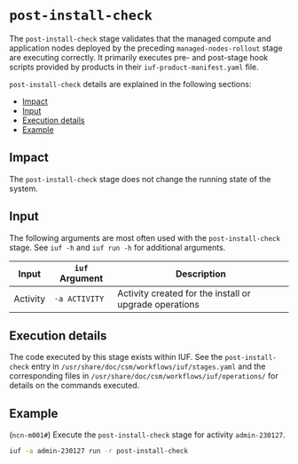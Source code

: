 # `post-install-check`

The `post-install-check` stage validates that the managed compute and application nodes deployed by the preceding `managed-nodes-rollout` stage are executing correctly. It primarily executes pre- and post-stage hook scripts
provided by products in their `iuf-product-manifest.yaml` file.

`post-install-check` details are explained in the following sections:

- [Impact](#impact)
- [Input](#input)
- [Execution details](#execution-details)
- [Example](#example)

## Impact

The `post-install-check` stage does not change the running state of the system.

## Input

The following arguments are most often used with the `post-install-check` stage. See `iuf -h` and `iuf run -h` for additional arguments.

| Input           | `iuf` Argument | Description |
| --------------- | -------------- | ----------- |
| Activity        | `-a ACTIVITY`  | Activity created for the install or upgrade operations |

## Execution details

The code executed by this stage exists within IUF. See the `post-install-check` entry in `/usr/share/doc/csm/workflows/iuf/stages.yaml` and the corresponding files in `/usr/share/doc/csm/workflows/iuf/operations/`
for details on the commands executed.

## Example

(`ncn-m001#`) Execute the `post-install-check` stage for activity `admin-230127`.

```bash
iuf -a admin-230127 run -r post-install-check
```
